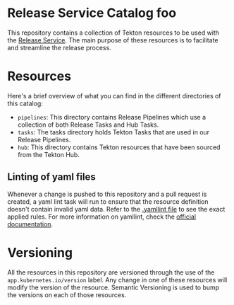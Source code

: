 # Release Service Catalog foo

This repository contains a collection of Tekton resources to be used with the
[Release Service](https://github.com/konflux-ci/release-service). The main purpose of these
resources is to facilitate and streamline the release process.

# Resources
Here's a brief overview of what you can find in the different directories of this catalog:

* `pipelines`: This directory contains Release Pipelines which use a collection of both Release Tasks and Hub Tasks.
* `tasks`: The tasks directory holds Tekton Tasks that are used in our Release Pipelines.
* `hub`: This directory contains Tekton resources that have been sourced from the Tekton Hub.

## Linting of yaml files

Whenever a change is pushed to this repository and a pull request is created, a yaml lint task will run to ensure that the
resource definition doesn't contain invalid yaml data. Refer to the [.yamllint file](.yamllint) to see the exact applied
rules. For more information on yamllint, check the [official documentation](https://yamllint.readthedocs.io/en/stable).

# Versioning

All the resources in this repository are versioned through the use of the `app.kubernetes.io/version` label. Any change
in one of these resources will modify the version of the resource. Semantic Versioning is used to bump the versions on each
of those resources.
